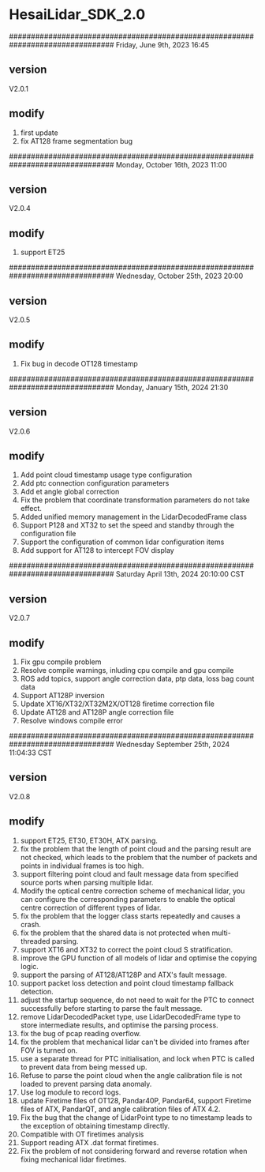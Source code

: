 # HesaiLidar_SDK_2.0

################################################################################
Friday, June 9th, 2023 16:45 
## version
V2.0.1

## modify
1. first update
2. fix AT128 frame segmentation bug

################################################################################
Monday, October 16th, 2023 11:00 
## version
V2.0.4

## modify
1. support ET25 

################################################################################
Wednesday, October 25th, 2023 20:00 
## version
V2.0.5

## modify
1. Fix bug in decode OT128 timestamp

################################################################################
Monday, January 15th, 2024 21:30
## version
V2.0.6

## modify
1. Add point cloud timestamp usage type configuration
2. Add ptc connection configuration parameters
3. Add et angle global correction
4. Fix the problem that coordinate transformation parameters do not take effect.
5. Added unified memory management in the LidarDecodedFrame class
6. Support P128 and XT32 to set the speed and standby through the configuration file
7. Support the configuration of common lidar configuration items
8. Add support for AT128 to intercept FOV display


################################################################################
Saturday April 13th, 2024 20:10:00 CST
## version
V2.0.7

## modify
1. Fix gpu compile problem
2. Resolve compile warnings, inluding cpu compile and gpu compile
3. ROS add topics, support angle correction data, ptp data, loss bag count data
4. Support AT128P inversion
5. Update XT16/XT32/XT32M2X/OT128 firetime correction file
6. Update AT128 and AT128P angle correction file
7. Resolve windows compile error


################################################################################
Wednesday September 25th, 2024 11:04:33 CST
## version
V2.0.8

## modify
1. support ET25, ET30, ET30H, ATX parsing.
2. fix the problem that the length of point cloud and the parsing result are not checked, which leads to the problem that the number of packets and points in individual frames is too high.
3. support filtering point cloud and fault message data from specified source ports when parsing multiple lidar.
4. Modify the optical centre correction scheme of mechanical lidar, you can configure the corresponding parameters to enable the optical centre correction of different types of lidar.
5. fix the problem that the logger class starts repeatedly and causes a crash.
6. fix the problem that the shared data is not protected when multi-threaded parsing.
7. support XT16 and XT32 to correct the point cloud S stratification.
8. improve the GPU function of all models of lidar and optimise the copying logic.
9. support the parsing of AT128/AT128P and ATX's fault message.
10. support packet loss detection and point cloud timestamp fallback detection.
11. adjust the startup sequence, do not need to wait for the PTC to connect successfully before starting to parse the fault message.
12. remove LidarDecodedPacket type, use LidarDecodedFrame type to store intermediate results, and optimise the parsing process.
13. fix the bug of pcap reading overflow.
14. fix the problem that mechanical lidar can't be divided into frames after FOV is turned on.
15. use a separate thread for PTC initialisation, and lock when PTC is called to prevent data from being messed up.
16. Refuse to parse the point cloud when the angle calibration file is not loaded to prevent parsing data anomaly.
17. Use log module to record logs.
18. update Firetime files of OT128, Pandar40P, Pandar64, support Firetime files of ATX, PandarQT, and angle calibration files of ATX 4.2.
19. Fix the bug that the change of LidarPoint type to no timestamp leads to the exception of obtaining timestamp directly.
20. Compatible with OT firetimes analysis
21. Support reading ATX .dat format firetimes.
22. Fix the problem of not considering forward and reverse rotation when fixing mechanical lidar firetimes.
